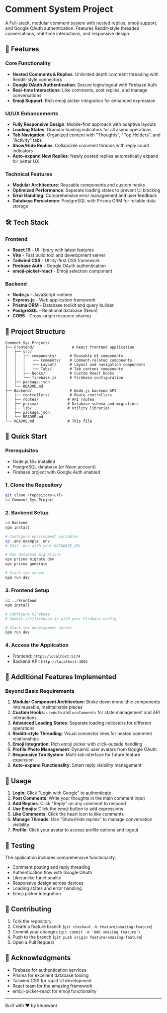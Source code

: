 # Comment System Project

A Full-stack, modular comment system with nested replies, emoji support, and Google OAuth authentication. Features Reddit-style threaded conversations, real-time interactions, and responsive design.

## 🚀 Features

### Core Functionality 
- **Nested Comments & Replies**: Unlimited depth comment threading with Reddit-style connectors
- **Google OAuth Authentication**: Secure login/logout with Firebase Auth 
- **Real-time Interactions**: Like comments, post replies, and manage conversations 
- **Emoji Support**: Rich emoji picker integration for enhanced expression

### UI/UX Enhancements 
- **Fully Responsive Design**: Mobile-first approach with adaptive layouts
- **Loading States**: Granular loading indicators for all async operations
- **Tab Navigation**: Organized content with "Thoughts", "Top Holders", and "Activity" tabs
- **Show/Hide Replies**: Collapsible comment threads with reply count indicators
- **Auto-expand New Replies**: Newly posted replies automatically expand for better UX

### Technical Features
- **Modular Architecture**: Reusable components and custom hooks
- **Optimized Performance**: Separate loading states to prevent UI blocking
- **Error Handling**: Comprehensive error management and user feedback
- **Database Persistence**: PostgreSQL with Prisma ORM for reliable data storage

## 🛠 Tech Stack

### Frontend
- **React 19** - UI library with latest features
- **Vite** - Fast build tool and development server
- **Tailwind CSS** - Utility-first CSS framework
- **Firebase Auth** - Google OAuth authentication
- **emoji-picker-react** - Emoji selection component

### Backend
- **Node.js** - JavaScript runtime
- **Express.js** - Web application framework
- **Prisma ORM** - Database toolkit and query builder
- **PostgreSQL** - Relational database (Neon)
- **CORS** - Cross-origin resource sharing

## 📁 Project Structure

```
Comment_Sys_Project/
├── Frontend/                 # React frontend application
│   ├── src/
│   │   ├── components/      # Reusable UI components
│   │   │   ├── Comments/    # Comment-related components
│   │   │   ├── Layout/      # Layout and navigation components
│   │   │   └── Tabs/        # Tab content components
│   │   ├── hooks/           # Custom React hooks
│   │   └── firebase.js      # Firebase configuration
│   ├── package.json
│   └── README.md
├── Backend/                 # Node.js backend API
│   ├── controllers/         # Route controllers
│   ├── routes/             # API routes
│   ├── prisma/             # Database schema and migrations
│   ├── lib/                # Utility libraries
│   ├── package.json
│   └── README.md
└── README.md               # This file
```

## 🚀 Quick Start

### Prerequisites
- Node.js 18+ installed
- PostgreSQL database (or Neon account)
- Firebase project with Google Auth enabled

### 1. Clone the Repository
```bash
git clone <repository-url>
cd Comment_Sys_Project
```

### 2. Backend Setup
```bash
cd Backend
npm install

# Configure environment variables
cp .env.example .env
# Edit .env with your DATABASE_URL

# Run database migrations
npx prisma migrate dev
npx prisma generate

# Start the server
npm run dev
```

### 3. Frontend Setup
```bash
cd ../Frontend
npm install

# Configure Firebase
# Update src/firebase.js with your Firebase config

# Start the development server
npm run dev
```

### 4. Access the Application
- Frontend: `http://localhost:5174`
- Backend API: `http://localhost:3001`

## 🌟 Additional Features Implemented

### Beyond Basic Requirements
1. **Modular Component Architecture**: Broke down monolithic components into reusable, maintainable pieces
2. **Custom Hooks**: `useAuth` and `useComments` for state management and API interactions
3. **Advanced Loading States**: Separate loading indicators for different operations
4. **Reddit-style Threading**: Visual connector lines for nested comment relationships
5. **Emoji Integration**: Rich emoji picker with click-outside handling
6. **Profile Photo Management**: Dynamic user avatars from Google OAuth
7. **Responsive Tab System**: Multi-tab interface for future feature expansion
8. **Auto-expand Functionality**: Smart reply visibility management

## 📱 Usage

1. **Login**: Click "Login with Google" to authenticate
2. **Post Comments**: Write your thoughts in the main comment input
3. **Add Replies**: Click "Reply" on any comment to respond
4. **Use Emojis**: Click the emoji button to add expressions
5. **Like Comments**: Click the heart icon to like comments
6. **Manage Threads**: Use "Show/Hide replies" to manage conversation visibility
7. **Profile**: Click your avatar to access profile options and logout

## 🧪 Testing

The application includes comprehensive functionality:
- Comment posting and reply threading
- Authentication flow with Google OAuth
- Like/unlike functionality
- Responsive design across devices
- Loading states and error handling
- Emoji picker integration

## 🤝 Contributing

1. Fork the repository
2. Create a feature branch (`git checkout -b feature/amazing-feature`)
3. Commit your changes (`git commit -m 'Add amazing feature'`)
4. Push to the branch (`git push origin feature/amazing-feature`)
5. Open a Pull Request


## 🙏 Acknowledgments

- Firebase for authentication services
- Prisma for excellent database tooling
- Tailwind CSS for rapid UI development
- React team for the amazing framework
- emoji-picker-react for emoji functionality

---

Built with ❤️ by khuswant